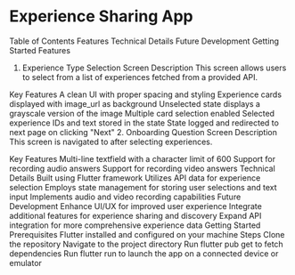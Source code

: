 Experience Sharing App
=====================================

Table of Contents
Features
Technical Details
Future Development
Getting Started
Features
1. Experience Type Selection Screen
Description
This screen allows users to select from a list of experiences fetched from a provided API.

Key Features
A clean UI with proper spacing and styling
Experience cards displayed with image_url as background
Unselected state displays a grayscale version of the image
Multiple card selection enabled
Selected experience IDs and text stored in the state
State logged and redirected to next page on clicking "Next"
2. Onboarding Question Screen
Description
This screen is navigated to after selecting experiences.

Key Features
Multi-line textfield with a character limit of 600
Support for recording audio answers
Support for recording video answers
Technical Details
Built using Flutter framework
Utilizes API data for experience selection
Employs state management for storing user selections and text input
Implements audio and video recording capabilities
Future Development
Enhance UI/UX for improved user experience
Integrate additional features for experience sharing and discovery
Expand API integration for more comprehensive experience data
Getting Started
Prerequisites
Flutter installed and configured on your machine
Steps
Clone the repository
Navigate to the project directory
Run flutter pub get to fetch dependencies
Run flutter run to launch the app on a connected device or emulator
